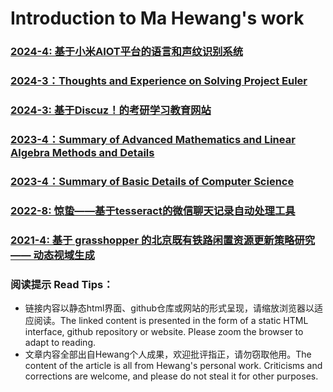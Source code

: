 # Introduction to Ma Hewang's work

### [2024-4:  基于小米AIOT平台的语言和声纹识别系统]()

### [2024-3：Thoughts and Experience on Solving Project Euler](https://HewangMa.github.io/project-euler/project-euler.html)

### [2024-3:  基于Discuz！的考研学习教育网站](https://www.drtcsol.cn/)

### [2023-4：Summary of Advanced Mathematics and Linear Algebra Methods and Details](https://HewangMa.github.io/somath/index.html)

### [2023-4：Summary of Basic Details of Computer Science](http://HewangMa.github.io/socs/index.html)

### [2022-8:  惊蛰——基于tesseract的微信聊天记录自动处理工具](https://github.com/HewangMa/auto_waken)

### [2021-4:  基于 grasshopper 的北京既有铁路闲置资源更新策略研究 —— 动态视域生成](http://HewangMa.github.io/gh-train-view/gh-train-view.html)



### 阅读提示 Read Tips：
* 链接内容以静态html界面、github仓库或网站的形式呈现，请缩放浏览器以适应阅读。The linked content is presented in the form of a static HTML interface, github repository or website. Please zoom the browser to adapt to reading.
* 文章内容全部出自Hewang个人成果，欢迎批评指正，请勿窃取他用。The content of the article is all from Hewang's personal work. Criticisms and corrections are welcome, and please do not steal it for other purposes.
